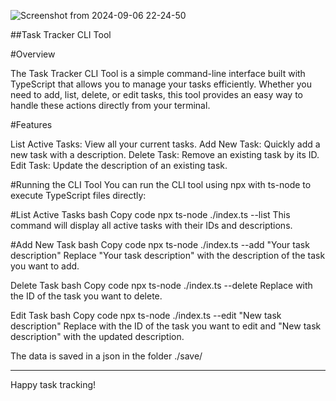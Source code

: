 ![Screenshot from 2024-09-06 22-24-50](https://github.com/user-attachments/assets/6fa31da4-38ac-4e7b-bba3-b95b22d5a599)

##Task Tracker CLI Tool

#Overview

The Task Tracker CLI Tool is a simple command-line interface built with TypeScript that allows you to manage your tasks efficiently. Whether you need to add, list, delete, or edit tasks, this tool provides an easy way to handle these actions directly from your terminal.

#Features

List Active Tasks: View all your current tasks.
Add New Task: Quickly add a new task with a description.
Delete Task: Remove an existing task by its ID.
Edit Task: Update the description of an existing task.

#Running the CLI Tool
You can run the CLI tool using npx with ts-node to execute TypeScript files directly:

#List Active Tasks
bash
Copy code
npx ts-node ./index.ts --list
This command will display all active tasks with their IDs and descriptions.

#Add New Task
bash
Copy code
npx ts-node ./index.ts --add "Your task description"
Replace "Your task description" with the description of the task you want to add.

Delete Task
bash
Copy code
npx ts-node ./index.ts --delete <task-id>
Replace <task-id> with the ID of the task you want to delete.

Edit Task
bash
Copy code
npx ts-node ./index.ts --edit <task-id> "New task description"
Replace <task-id> with the ID of the task you want to edit and "New task description" with the updated description.

The data is saved in a json in the folder ./save/

------------------------------------------------------------------------------------------------------------------------------------------------------------

Happy task tracking!
